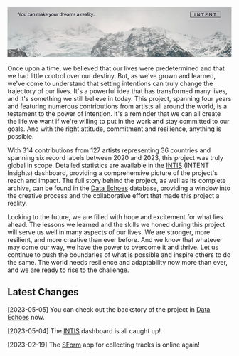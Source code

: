![Logo](logo.png)

Once upon a time, we believed that our lives were predetermined and that we had little control over our destiny. But, as we've grown and learned, we've come to understand that setting intentions can truly change the trajectory of our lives. It's a powerful idea that has transformed many lives, and it's something we still believe in today. This project, spanning four years and featuring numerous contributions from artists all around the world, is a testament to the power of intention. It's a reminder that we can all create the life we want if we're willing to put in the work and stay committed to our goals. And with the right attitude, commitment and resilience, anything is possible.

With 314 contributions from 127 artists representing 36 countries and spanning six record labels between 2020 and 2023, this project was truly global in scope. Detailed statistics are available in the [INTIS](https://github.com/linfri/INTENT/tree/main/INTIS) (INTENT Insights) dashboard, providing a comprehensive picture of the project's reach and impact. The full story behind the project, as well as its complete archive, can be found in the [Data Echoes](https://github.com/linfri/DataEchoes/blob/main/DataEchoes.html) database, providing a window into the creative process and the collaborative effort that made this project a reality.

Looking to the future, we are filled with hope and excitement for what lies ahead. The lessons we learned and the skills we honed during this project will serve us well in many aspects of our lives. We are stronger, more resilient, and more creative than ever before. And we know that whatever may come our way, we have the power to overcome it and thrive. Let us continue to push the boundaries of what is possible and inspire others to do the same. The world needs resilience and adaptability now more than ever, and we are ready to rise to the challenge.

## Latest Changes

[2023-05-05] You can check out the backstory of the project in [Data Echoes](https://github.com/linfri/DataEchoes/blob/main/DataEchoes.html) now.

[2023-05-04] The [INTIS](https://github.com/linfri/INTENT/tree/main/INTIS) dashboard is all caught up! 

[2023-02-19] The [SForm](https://github.com/linfri/INTENT/tree/main/SForm) app for collecting tracks is online again!
